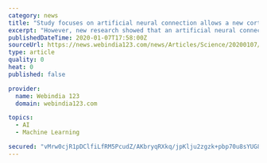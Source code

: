```yaml
---
category: news
title: "Study focuses on artificial neural connection allows a new cortical site to control hand movements"
excerpt: "However, new research showed that an artificial neural connection (ANC ... The researchers will continue to investigate whether extended use of an ANC will enhance the activity of spared neural networks and facilitate functional recovery so that patients will be able to regain voluntary control of paralysed body parts even if they discontinue ..."
publishedDateTime: 2020-01-07T17:58:00Z
sourceUrl: https://news.webindia123.com/news/Articles/Science/20200107/3485716.html
type: article
quality: 0
heat: 0
published: false

provider:
  name: Webindia 123
  domain: webindia123.com

topics:
  - AI
  - Machine Learning

secured: "vMrw0cjR1pDClfiLfRM5PcudZ/AKbryqRXkq/jpKlju2zgzk+pbp70u8sYUG8rI0nDMGCGOzZykT7K4nSwsz/xrorvm4p3mIVlLQXu6iHB5q75JuXXE1yqlJjRBlDCwg0M0LQZ0xFMMOJt7N8lbWuInJjCZSqh2YZl4ly/aEb2j16vUacIi/o9cIMwgQltDq50zjZmIMdhgB5m9Yp/tvVIeNmJtNvXR6kOCUR6VXIZfjzrhVuNuj1ePSS05ZpJNtF93TYoQdSe3T8YmhaMpcHQ==;sHbvLFjefwbYUohqqvEa5w=="
---
```


